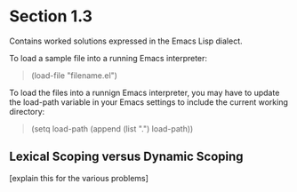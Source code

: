 Section 1.3
=========== 

Contains worked solutions expressed in the Emacs Lisp dialect.

To load a sample file into a running Emacs interpreter:

> (load-file "filename.el")

To load the files into a runnign Emacs interpreter, you may have to update the load-path variable in your Emacs settings to include the current working directory:

> (setq load-path (append (list ".") load-path))

Lexical Scoping versus Dynamic Scoping
-------------------------------------- 

[explain this for the various problems]
